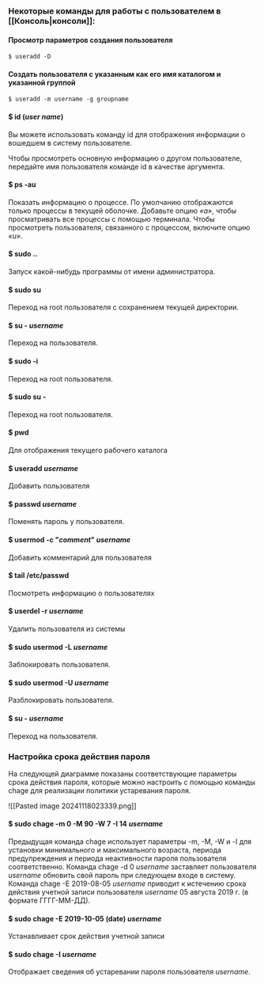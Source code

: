 ### Некоторые команды для работы с пользователем в [[Консоль|консоли]]:


#### Просмотр параметров создания пользователя 
``` shell
$ useradd -D
```

#### Создать пользователя с указанным как его имя каталогом и указанной группой
``` shell
$ useradd -m username -g groupname
```

#### $ id (_user name_)

Вы можете использовать команду id для отображения информации о вошедшем в систему пользователе.

Чтобы просмотреть основную информацию о другом пользователе, передайте имя пользователя команде id в качестве аргумента.

#### $ ps -au

Показать информацию о процессе. По умолчанию отображаются только процессы в текущей оболочке. 
Добавьте опцию _«a»_, чтобы просматривать все процессы с помощью терминала. Чтобы просмотреть пользователя, связанного с процессом, включите опцию _«u»_.

#### $ sudo ..
Запуск какой-нибудь программы от имени администратора.

#### $ sudo su 
Переход на root пользователя с сохранением текущей директории.

#### $ su - _username_
Переход на пользователя.

#### $ sudo -i
Переход на root пользователя.

#### $ sudo su -  
Переход на root пользователя.

#### $ pwd
Для отображения текущего рабочего каталога

#### $ useradd _username_
Добавить пользователя

#### $ passwd _username_
Поменять пароль у пользователя.

#### $ usermod -c "_comment_" _username_
Добавить комментарий для пользователя 

#### $ tail /etc/passwd
Посмотреть информацию о пользователях 

#### $ userdel -r _username_
Удалить пользователя из системы

#### $ sudo usermod -L _username_
Заблокировать пользователя.

#### $ sudo usermod -U _username_
Разблокировать пользователя.

#### $ su - _username_
Переход на пользователя.


### Настройка срока действия пароля

На следующей диаграмме показаны соответствующие параметры срока действия пароля, которые можно настроить с помощью команды chage для реализации политики устаревания пароля.

![[Pasted image 20241118023339.png]]
#### $ sudo chage -m 0 -M 90 -W 7 -I 14 _username_
Предыдущая команда chage использует параметры -m, -M, -W и -I для установки минимального и максимального возраста, периода предупреждения и периода неактивности пароля пользователя соответственно. 
Команда chage -d 0 _username_ заставляет пользователя _username_ обновить свой пароль при следующем входе в систему.
Команда chage -E 2019-08-05 _username_ приводит к истечению срока действия учетной записи пользователя _username_ 05 августа 2019 г. (в формате ГГГГ-ММ-ДД).
#### $ sudo chage -E  2019-10-05 (date) _username_
Устанавливает срок действия учетной записи

#### $ sudo chage -I _username_
Отображает сведения об устаревании пароля пользователя _username_.